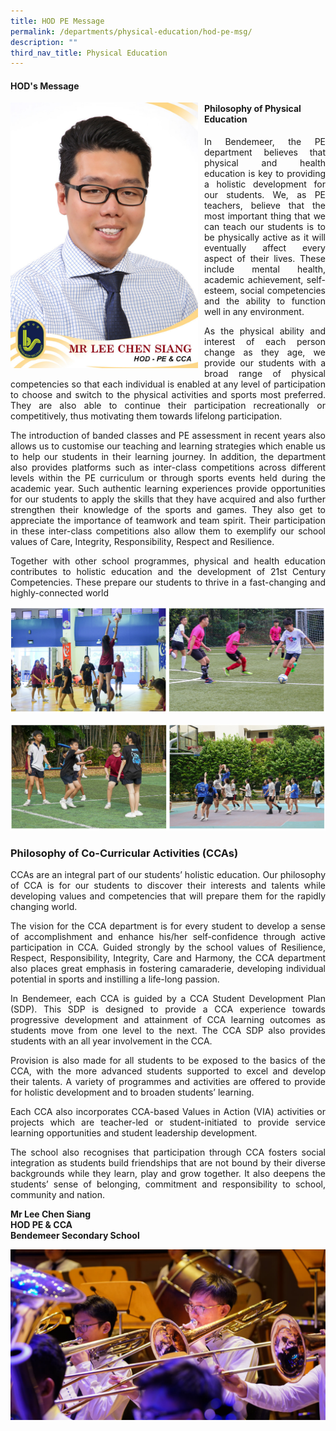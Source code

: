 ```yaml
---
title: HOD PE Message
permalink: /departments/physical-education/hod-pe-msg/
description: ""
third_nav_title: Physical Education
---
```

#### HOD's Message

<p style="float:left; margin: 0 10px 0px 0">  
<img src="/images/Departments/pe-hodn.jpg" alt="HOD Physical Education" style="width:300px" /></p>  
<p style="text-align:justify"></p>

#### Philosophy of Physical Education

<p style="text-align:justify">In Bendemeer, the PE department believes that physical and health education is key to providing a holistic development for our students. We, as PE teachers, believe that the most important thing that we can teach our students is to be physically active as it will eventually affect every aspect of their lives. These include mental health, academic achievement, self-esteem, social competencies and the ability to function well in any environment.</p>

<p style="text-align:justify">As the physical ability and interest of each person change as they age, we provide our students with a broad range of physical competencies so that each individual is enabled at any level of participation to choose and switch to the physical activities and sports most preferred.  They are also able to continue their participation recreationally or competitively, thus motivating them towards lifelong participation.</p>

<p style="text-align:justify">The introduction of banded classes and PE assessment in recent years also allows us to customise our teaching and learning strategies which enable us to help our students in their learning journey. In addition, the department also provides platforms such as inter-class competitions across different levels within the PE curriculum or through sports events held during the academic year. Such authentic learning experiences provide opportunities for our students to apply the skills that they have acquired and also further strengthen their knowledge of the sports and games. They also get to appreciate the importance of teamwork and team spirit. Their participation in these inter-class competitions also allow them to exemplify our school values of Care, Integrity, Responsibility, Respect and Resilience.</p>

<p style="text-align:justify">Together with other school programmes, physical and health education contributes to holistic education and the development of 21st Century Competencies. These prepare our students to thrive in a fast-changing and highly-connected world</p>

![](/images/Departments/pe-overview-01.jpg)

![](/images/Departments/pe-overview-02.jpg)
 
### Philosophy of Co-Curricular Activities (CCAs)

<p style="text-align:justify">CCAs are an integral part of our students’ holistic education. Our philosophy of CCA is for our students to discover their interests and talents while developing values and competencies that will prepare them for the rapidly changing world.</p>

<p style="text-align:justify">The vision for the CCA department is for every student to develop a sense of accomplishment and enhance his/her self-confidence through active participation in CCA. Guided strongly by the school values of Resilience, Respect, Responsibility, Integrity, Care and Harmony, the CCA department also places great emphasis in fostering camaraderie, developing individual potential in sports and instilling a life-long passion.</p>

<p style="text-align:justify">In Bendemeer, each CCA is guided by a CCA Student Development Plan (SDP). This SDP is designed to provide a CCA experience towards progressive development and attainment of CCA learning outcomes as students move from one level to the next. The CCA SDP also provides students with an all year involvement in the CCA.</p>

<p style="text-align:justify">Provision is also made for all students to be exposed to the basics of the CCA, with the more advanced students supported to excel and develop their talents. A variety of programmes and activities are offered to provide for holistic development and to broaden students’ learning.</p>

<p style="text-align:justify">Each CCA also incorporates CCA-based Values in Action (VIA) activities or projects which are teacher-led or student-initiated to provide service learning opportunities and student leadership development.</p>

<p style="text-align:justify">The school also recognises that participation through CCA fosters social integration as students build friendships that are not bound by their diverse backgrounds while they learn, play and grow together. It also deepens the students’ sense of belonging, commitment and responsibility to school, community and nation.</p>

**Mr Lee Chen Siang<br>
HOD PE & CCA<br>
Bendemeer Secondary School**

![](/images/Departments/pe-02.jpg)
